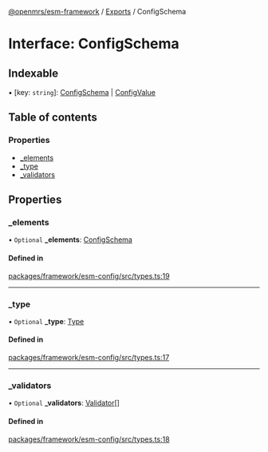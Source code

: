 [@openmrs/esm-framework](../API.md) / [Exports](../modules.md) / ConfigSchema

# Interface: ConfigSchema

## Indexable

▪ [key: `string`]: [ConfigSchema](configschema.md) \| [ConfigValue](../modules.md#configvalue)

## Table of contents

### Properties

- [\_elements](configschema.md#_elements)
- [\_type](configschema.md#_type)
- [\_validators](configschema.md#_validators)

## Properties

### \_elements

• `Optional` **\_elements**: [ConfigSchema](configschema.md)

#### Defined in

[packages/framework/esm-config/src/types.ts:19](https://github.com/openmrs/openmrs-esm-core/blob/master/packages/framework/esm-config/src/types.ts#L19)

___

### \_type

• `Optional` **\_type**: [Type](../enums/type.md)

#### Defined in

[packages/framework/esm-config/src/types.ts:17](https://github.com/openmrs/openmrs-esm-core/blob/master/packages/framework/esm-config/src/types.ts#L17)

___

### \_validators

• `Optional` **\_validators**: [Validator](../modules.md#validator)[]

#### Defined in

[packages/framework/esm-config/src/types.ts:18](https://github.com/openmrs/openmrs-esm-core/blob/master/packages/framework/esm-config/src/types.ts#L18)
